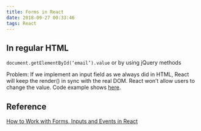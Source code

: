 ```yaml
---
title: Forms in React
date: 2018-09-27 00:33:46
tags: React
---
```


## In regular HTML
`document.getElementById(‘email’).value` or by using jQuery methods

Problem: 
If we implement an input field as we always did in HTML, React will keep the render() in sync with the real DOM. React won’t allow users to change the value. Code example shows [here](https://codepen.io/chenzhi/pen/KGPpNE).
## Reference
[How to Work with Forms, Inputs and Events in React](https://medium.com/capital-one-developers/how-to-work-with-forms-inputs-and-events-in-react-c337171b923b)